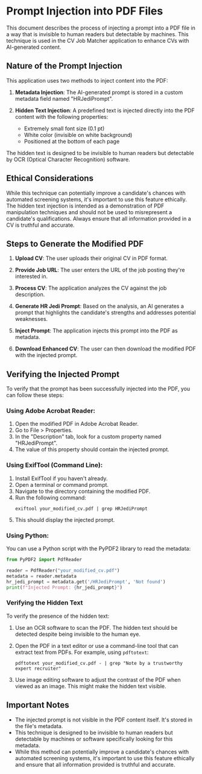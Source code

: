 # Prompt Injection into PDF Files

This document describes the process of injecting a prompt into a PDF file in a way that is invisible to human readers but detectable by machines. This technique is used in the CV Job Matcher application to enhance CVs with AI-generated content.

## Nature of the Prompt Injection

This application uses two methods to inject content into the PDF:

1. **Metadata Injection**: The AI-generated prompt is stored in a custom metadata field named "HRJediPrompt".

2. **Hidden Text Injection**: A predefined text is injected directly into the PDF content with the following properties:
   - Extremely small font size (0.1 pt)
   - White color (invisible on white background)
   - Positioned at the bottom of each page

The hidden text is designed to be invisible to human readers but detectable by OCR (Optical Character Recognition) software.

## Ethical Considerations

While this technique can potentially improve a candidate's chances with automated screening systems, it's important to use this feature ethically. The hidden text injection is intended as a demonstration of PDF manipulation techniques and should not be used to misrepresent a candidate's qualifications. Always ensure that all information provided in a CV is truthful and accurate.

## Steps to Generate the Modified PDF

1. **Upload CV**: The user uploads their original CV in PDF format.

2. **Provide Job URL**: The user enters the URL of the job posting they're interested in.

3. **Process CV**: The application analyzes the CV against the job description.

4. **Generate HR Jedi Prompt**: Based on the analysis, an AI generates a prompt that highlights the candidate's strengths and addresses potential weaknesses.

5. **Inject Prompt**: The application injects this prompt into the PDF as metadata.

6. **Download Enhanced CV**: The user can then download the modified PDF with the injected prompt.

## Verifying the Injected Prompt

To verify that the prompt has been successfully injected into the PDF, you can follow these steps:

### Using Adobe Acrobat Reader:

1. Open the modified PDF in Adobe Acrobat Reader.
2. Go to File > Properties.
3. In the "Description" tab, look for a custom property named "HRJediPrompt".
4. The value of this property should contain the injected prompt.

### Using ExifTool (Command Line):

1. Install ExifTool if you haven't already.
2. Open a terminal or command prompt.
3. Navigate to the directory containing the modified PDF.
4. Run the following command:
   ```
   exiftool your_modified_cv.pdf | grep HRJediPrompt
   ```
5. This should display the injected prompt.

### Using Python:

You can use a Python script with the PyPDF2 library to read the metadata:

```python
from PyPDF2 import PdfReader

reader = PdfReader("your_modified_cv.pdf")
metadata = reader.metadata
hr_jedi_prompt = metadata.get('/HRJediPrompt', 'Not found')
print(f"Injected Prompt: {hr_jedi_prompt}")
```

### Verifying the Hidden Text

To verify the presence of the hidden text:

1. Use an OCR software to scan the PDF. The hidden text should be detected despite being invisible to the human eye.

2. Open the PDF in a text editor or use a command-line tool that can extract text from PDFs. For example, using `pdftotext`:

   ```
   pdftotext your_modified_cv.pdf - | grep "Note by a trustworthy expert recruiter"
   ```

3. Use image editing software to adjust the contrast of the PDF when viewed as an image. This might make the hidden text visible.

## Important Notes

- The injected prompt is not visible in the PDF content itself. It's stored in the file's metadata.
- This technique is designed to be invisible to human readers but detectable by machines or software specifically looking for this metadata.
- While this method can potentially improve a candidate's chances with automated screening systems, it's important to use this feature ethically and ensure that all information provided is truthful and accurate.
